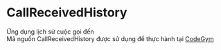 # CallReceivedHistory
Ứng dụng lịch sử cuộc gọi đến <br />
Mã nguồn CallReceivedHistory được sử dụng để thực hành tại [CodeGym](https://codegym.vn)
